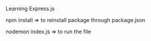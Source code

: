
Learning Express.js


npm install => to reinstall package through package.json

nodemon index.js => to run the file
